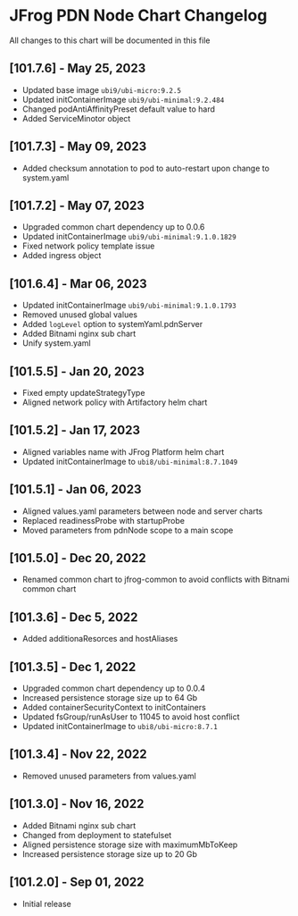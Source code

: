 # JFrog PDN Node Chart Changelog
All changes to this chart will be documented in this file

## [101.7.6] - May 25, 2023
* Updated base image `ubi9/ubi-micro:9.2.5`
* Updated initContainerImage `ubi9/ubi-minimal:9.2.484`
* Changed podAntiAffinityPreset default value to hard
* Added ServiceMinotor object

## [101.7.3] - May 09, 2023
* Added checksum annotation to pod to auto-restart upon change to system.yaml

## [101.7.2] - May 07, 2023
* Upgraded common chart dependency up to 0.0.6
* Updated initContainerImage `ubi9/ubi-minimal:9.1.0.1829`
* Fixed network policy template issue
* Added ingress object

## [101.6.4] - Mar 06, 2023
* Updated initContainerImage `ubi9/ubi-minimal:9.1.0.1793`
* Removed unused global values
* Added `logLevel` option to systemYaml.pdnServer
* Added Bitnami nginx sub chart
* Unify system.yaml

## [101.5.5] - Jan 20, 2023
* Fixed empty updateStrategyType
* Aligned network policy with Artifactory helm chart

## [101.5.2] - Jan 17, 2023
* Aligned variables name with JFrog Platform helm chart
* Updated initContainerImage to `ubi8/ubi-minimal:8.7.1049`

## [101.5.1] - Jan 06, 2023
* Aligned values.yaml parameters between node and server charts
* Replaced readinessProbe with startupProbe
* Moved parameters from pdnNode scope to a main scope

## [101.5.0] - Dec 20, 2022
* Renamed common chart to jfrog-common to avoid conflicts with Bitnami common chart

## [101.3.6] - Dec 5, 2022
* Added additionaResorces and hostAliases

## [101.3.5] - Dec 1, 2022
* Upgraded common chart dependency up to 0.0.4
* Increased persistence storage size up to 64 Gb
* Added containerSecurityContext to initContainers
* Updated fsGroup/runAsUser to 11045 to avoid host conflict
* Updated initContainerImage to `ubi8/ubi-micro:8.7.1`

## [101.3.4] - Nov 22, 2022
* Removed unused parameters from values.yaml

## [101.3.0] - Nov 16, 2022
* Added Bitnami nginx sub chart
* Changed from deployment to statefulset
* Aligned persistence storage size with maximumMbToKeep
* Increased persistence storage size up to 20 Gb

## [101.2.0] - Sep 01, 2022
* Initial release
